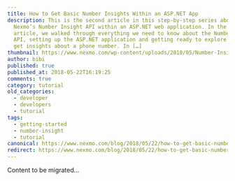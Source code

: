 ```yaml
---
title: How to Get Basic Number Insights Within an ASP.NET App
description: This is the second article in this step-by-step series about
  Nexmo’s Number Insight API within an ASP.NET web application. In the first
  article, we walked through everything we need to know about the Number Insight
  API, setting up the ASP.NET application and getting ready to explore how to
  get insights about a phone number. In […]
thumbnail: https://www.nexmo.com/wp-content/uploads/2018/05/Number-Insight-Nexmo-02.png
author: bibi
published: true
published_at: 2018-05-22T16:19:25
comments: true
category: tutorial
old_categories:
  - developer
  - developers
  - tutorial
tags:
  - getting-started
  - number-insight
  - tutorial
canonical: https://www.nexmo.com/blog/2018/05/22/how-to-get-basic-number-insights-within-an-asp-net-app-dr
redirect: https://www.nexmo.com/blog/2018/05/22/how-to-get-basic-number-insights-within-an-asp-net-app-dr
---
```

Content to be migrated...